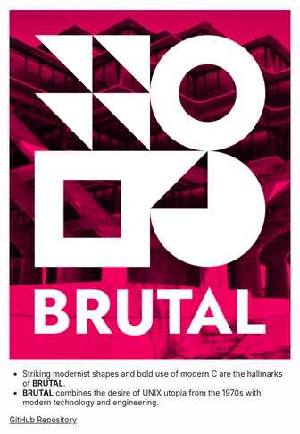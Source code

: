 ![Brutal's logo](logo.png)

- Striking modernist shapes and bold use of modern C are the hallmarks of **BRUTAL**.
- **BRUTAL** combines the desire of UNIX utopia from the 1970s with modern technology and engineering. 

[GitHub Repository](https://github.com/brutal-org/brutal)